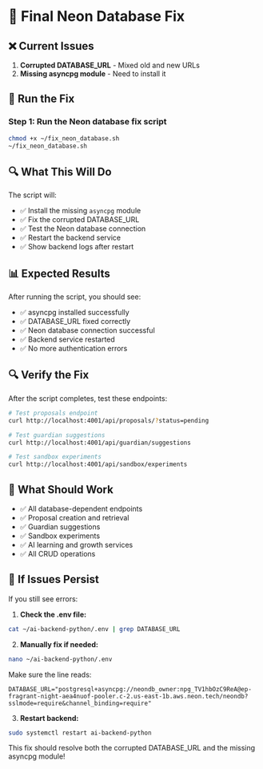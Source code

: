 # 🔧 Final Neon Database Fix

## ❌ **Current Issues**
1. **Corrupted DATABASE_URL** - Mixed old and new URLs
2. **Missing asyncpg module** - Need to install it

## 🚀 **Run the Fix**

### Step 1: Run the Neon database fix script
```bash
chmod +x ~/fix_neon_database.sh
~/fix_neon_database.sh
```

## 🔍 **What This Will Do**

The script will:
- ✅ Install the missing `asyncpg` module
- ✅ Fix the corrupted DATABASE_URL
- ✅ Test the Neon database connection
- ✅ Restart the backend service
- ✅ Show backend logs after restart

## 📊 **Expected Results**

After running the script, you should see:
- ✅ asyncpg installed successfully
- ✅ DATABASE_URL fixed correctly
- ✅ Neon database connection successful
- ✅ Backend service restarted
- ✅ No more authentication errors

## 🔍 **Verify the Fix**

After the script completes, test these endpoints:
```bash
# Test proposals endpoint
curl http://localhost:4001/api/proposals/?status=pending

# Test guardian suggestions
curl http://localhost:4001/api/guardian/suggestions

# Test sandbox experiments
curl http://localhost:4001/api/sandbox/experiments
```

## 🎯 **What Should Work**

- ✅ All database-dependent endpoints
- ✅ Proposal creation and retrieval
- ✅ Guardian suggestions
- ✅ Sandbox experiments
- ✅ AI learning and growth services
- ✅ All CRUD operations

## 🚨 **If Issues Persist**

If you still see errors:

1. **Check the .env file:**
```bash
cat ~/ai-backend-python/.env | grep DATABASE_URL
```

2. **Manually fix if needed:**
```bash
nano ~/ai-backend-python/.env
```
Make sure the line reads:
```
DATABASE_URL="postgresql+asyncpg://neondb_owner:npg_TV1hbOzC9ReA@ep-fragrant-night-aea4nuof-pooler.c-2.us-east-1b.aws.neon.tech/neondb?sslmode=require&channel_binding=require"
```

3. **Restart backend:**
```bash
sudo systemctl restart ai-backend-python
```

This fix should resolve both the corrupted DATABASE_URL and the missing asyncpg module! 